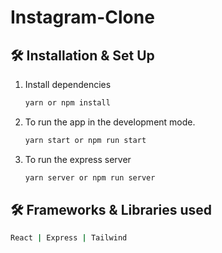 # Instagram-Clone

## 🛠 Installation & Set Up

1. Install dependencies

   ```sh
   yarn or npm install
   ```

2. To run the app in the development mode.

   ```sh
   yarn start or npm run start
   ```

3. To run the express server
   ```sh
   yarn server or npm run server
   ```

## 🛠 Frameworks & Libraries used

```sh
React | Express | Tailwind
```
